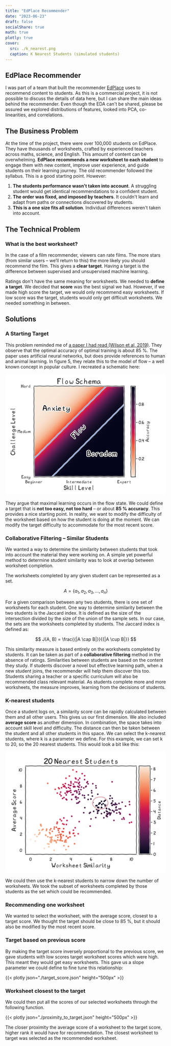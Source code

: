 ```yaml
---
title: "EdPlace Recommender"
date: "2023-06-23"
draft: false
socialShare: true
math: true
plotly: true
cover:
  src: ./k_nearest.png
  caption: K Nearest Students (simulated students)
---
```


## EdPlace Recommender

I was part of a team that built the recommender [EdPlace](https://www.edplace.com/) uses to recommend content to students. As this is a commercial project, it is not possible to discuss the details of data here, but I can share the main ideas behind the recommender. Even though the EDA can't be shared, please be assured we explored distributions of features, looked into PCA, co-linearities, and correlations.

## The Business Problem

At the time of the project, there were over 100,000 students on EdPlace. They have thousands of worksheets, crafted by experienced teachers across maths, science, and English. This amount of content can be overwhelming. **EdPlace recommends a new worksheet to each student** to engage them with new content, improve user experience, and guide students on their learning journey. The old recommender followed the syllabus. This is a good starting point. However:

1. **The students performance wasn't taken into account**. A struggling student would get identical recommendations to a confident student.
2. **The order was fixed, and imposed by teachers**. It couldn't learn and adapt from paths or connections discovered by students.
3. **This is a one size fits all solution**. Individual differences weren't taken into account.

## The Technical Problem

### What is the best worksheet?

In the case of a film recommender, viewers can rate films. The more stars (from similar users – we’ll return to this) the more likely you should recommend the film. This gives a **clear target**. Having a target is the difference between supervised and unsupervised machine learning.

Ratings don't have the same meaning for worksheets. We needed to **define a target**. We decided that **score** was the best signal we had. However, if we made high score the target, we would only recommend easy worksheets. If low score was the target, students would only get difficult worksheets. We needed something in between.

## Solutions

### A Starting Target

This problem reminded me of [a paper I had read (Wilson et al, 2019)](https://www.nature.com/articles/s41467-019-12552-4). They observe that the optimal accuracy of optimal training is about 85 %. The paper uses artificial neural networks, but does provide references to human and animal learning. In figure 5, they relate this to the model of flow – a well known concept in popular culture. I recreated a schematic here:

![Flow](./flow_schema_transparent.png)

They argue that maximal learning occurs in the flow state. We could define a target that is **not too easy, not too hard** – or about **85 % accuracy**. This provides a nice starting point. In reality, we want to modify the difficulty of the worksheet based on how the student is doing at the moment. We can modify the target difficulty to accommodate for the most recent score.

### Collaborative Filtering – Similar Students

We wanted a way to determine the similarity between students that took into account the material they were working on. A simple yet powerful method to determine student similarity was to look at overlap between worksheet completion.

The worksheets completed by any given student can be represented as a set.

$$
A = \{a_1, a_2, a_3, \dots, a_n\}
$$

For a given comparison between any two students, there is one set of worksheets for each student. One way to determine similarity between the two students is the Jaccard index. It is defined as the size of the intersection divided by the size of the union of the sample sets. In our case, the sets are the worksheets completed by students. The Jaccard index is defined as:

$$
J(A, B) = \frac{{|A \cap B|}}{{|A \cup B|}}
$$

This similarity measure is based entirely on the worksheets completed by students. It can be taken as part of a **collaborative filtering** method in the absence of ratings. Similarities between students are based on the content they study. If students discover a novel but effective learning path, when a new student joins, the recommender will help them discover this too. Students sharing a teacher or a specific curriculum will also be recommended class relevant material. As students complete more and more worksheets, the measure improves, learning from the decisions of students.

### K-nearest students

Once a student logs on, a similarity score can be rapidly calculated between them and all other users. This gives us our first dimension. We also included **average score** as another dimension. In combination, the space takes into account skill level and difficulty. The distance can then be taken between the student and all other students in this space. We can select the k-nearest students, where k is a parameter we define. For this example, we can set k to 20, so the 20 nearest students. This would look a bit like this:

![K Nearest Students (simulated students)](./k_nearest.png "K Nearest Students (simulated students)")

We could then use the k-nearest students to narrow down the number of worksheets. We took the subset of worksheets completed by those students as the set which could be recommended.

### Recommending one worksheet

We wanted to select the worksheet, with the average score, closest to a target score. We thought the target should be close to 85 %, but it should also be modified by the most recent score.

### Target based on previous score

By making the target score inversely proportional to the previous score, we gave students with low scores target worksheet scores which were high. This meant they would get easy worksheets. This gave us a slope parameter we could define to fine tune this relationship:

{{< plotly json="./target_score.json" height="500px" >}}

### Worksheet closest to the target

We could then put all the scores of our selected worksheets through the following function.

{{< plotly json="./proximity_to_target.json" height="500px" >}}

The closer proximity the average score of a worksheet to the target score, higher rank it would have for recommendation. The closest worksheet to target was selected as the recommended worksheet.
